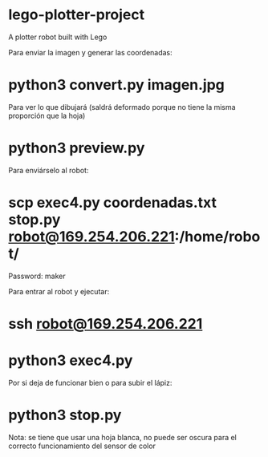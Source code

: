 # lego-plotter-project
A plotter robot built with Lego

Para enviar la imagen y generar las coordenadas:
# python3 convert.py imagen.jpg

Para ver lo que dibujará 
(saldrá deformado porque no tiene la misma proporción que la hoja)
# python3 preview.py

Para enviárselo al robot:
# scp exec4.py coordenadas.txt stop.py robot@169.254.206.221:/home/robot/

Password: maker

Para entrar al robot y ejecutar:
# ssh robot@169.254.206.221
# python3 exec4.py

Por si deja de funcionar bien o para subir el lápiz:
# python3 stop.py

Nota: se tiene que usar una hoja blanca, no puede ser oscura para el correcto
funcionamiento del sensor de color
